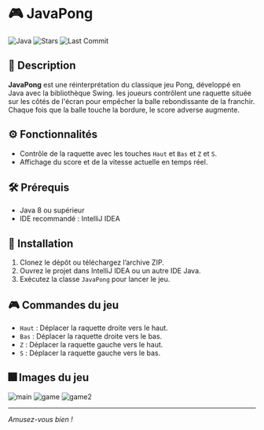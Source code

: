 # 🎮 JavaPong

![Java](https://img.shields.io/badge/language-Java-orange.svg)
![Stars](https://img.shields.io/github/stars/AlexysGromard/JavaPong?style=social)
![Last Commit](https://img.shields.io/github/last-commit/AlexysGromard/JavaPong)

## 📌 Description

**JavaPong** est une réinterprétation du classique jeu Pong, développé en Java avec la bibliothèque Swing. les joueurs contrôlent une raquette située sur les côtés de l'écran pour empêcher la balle rebondissante de la franchir. Chaque fois que la balle touche la bordure, le score adverse augmente.

## ⚙️ Fonctionnalités

- Contrôle de la raquette avec les touches `Haut` et `Bas` et `Z` et `S`.
- Affichage du score et de la vitesse actuelle en temps réel.

## 🛠️ Prérequis

- Java 8 ou supérieur
- IDE recommandé : IntelliJ IDEA

## 🚀 Installation

1. Clonez le dépôt ou téléchargez l’archive ZIP.
2. Ouvrez le projet dans IntelliJ IDEA ou un autre IDE Java.
3. Exécutez la classe `JavaPong` pour lancer le jeu.

## 🎮 Commandes du jeu

- `Haut` : Déplacer la raquette droite vers le haut.
- `Bas` : Déplacer la raquette droite vers le bas.
- `Z` : Déplacer la raquette gauche vers le haut.
- `S` : Déplacer la raquette gauche vers le bas.

## 🎆 Images du jeu
![main](https://github.com/user-attachments/assets/4a7c6384-f0c5-4d45-b82d-a7553c837bd6)
![game](https://github.com/user-attachments/assets/76bd3d49-fb86-4b5f-8c5a-a4e071c9ece8)
![game2](https://github.com/user-attachments/assets/1504e6db-dbea-4b39-84f0-a4161f2325ae)

---

*Amusez-vous bien !*
